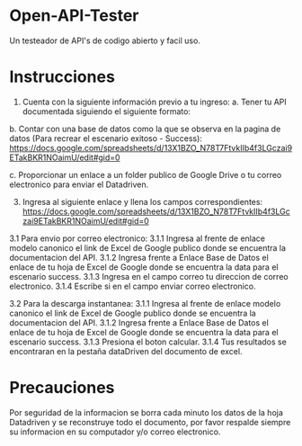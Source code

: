# Open-API-Tester
Un testeador de API's de codigo abierto y facil uso.
# Instrucciones
1. Cuenta con la siguiente información previo a tu ingreso:
a. Tener tu API documentada siguiendo el siguiente formato:

b. Contar con una base de datos como la que se observa en la pagina de datos (Para recrear el escenario exitoso - Success):
https://docs.google.com/spreadsheets/d/13X1BZO_N78T7FtvkIIb4f3LGczai9ETakBKR1NOaimU/edit#gid=0

c. Proporcionar un enlace a un folder publico de Google Drive o tu correo electronico para enviar el Datadriven.

3. Ingresa al siguiente enlace y llena los campos correspondientes:
https://docs.google.com/spreadsheets/d/13X1BZO_N78T7FtvkIIb4f3LGczai9ETakBKR1NOaimU/edit#gid=0

3.1 Para envio por correo electronico:
3.1.1 Ingresa al frente de enlace modelo canonico el link de Excel de Google publico donde se encuentra la documentacion del API.
3.1.2 Ingresa frente a Enlace Base de Datos el enlace de tu hoja de Excel de Google donde se encuentra la data para el escenario success.
3.1.3 Ingresa en el campo correo tu direccion de correo electronico.
3.1.4 Escribe si en el campo enviar correo electronico.

3.2 Para la descarga instantanea:
3.1.1 Ingresa al frente de enlace modelo canonico el link de Excel de Google publico donde se encuentra la documentacion del API.
3.1.2 Ingresa frente a Enlace Base de Datos el enlace de tu hoja de Excel de Google donde se encuentra la data para el escenario success.
3.1.3 Presiona el boton calcular.
3.1.4 Tus resultados se encontraran en la pestaña dataDriven del documento de excel.

# Precauciones
Por seguridad de la informacion se borra cada minuto los datos de la hoja Datadriven y se reconstruye todo el documento, por favor respalde siempre su informacion en su computador y/o correo electronico.
